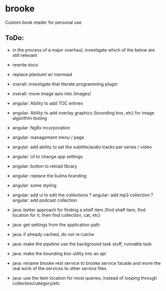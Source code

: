 # brooke
Custom book reader for personal use



ToDo:
----------------
- in the process of a major overhaul, investigate which of the below are still relevant
- rewrite docs
- replace plantuml w/ mermaid



- overall: investigate that literate programming plugin
- overall: move image apis into /images/

- angular: Ability to add TOC entries
- angular: Ability to add overlay graphics (bounding box, etc) for image algorithm testing
- angular: NgRx incorporation
- angular: management menu / page
- angular: add ability to set the subtitle/audio tracks per series / video
- angular: UI to change app settings
- angular: button to reload library
- angular: replace the bulma branding
- angular: some styling
- angular: add ui to edit the collections
? angular: add mp3 collection
? angular: add podcast collection


- java: better approach for finding a shelf item (find shelf item, find location for it, then find collection, cat, etc)
- java: get settings from the application path
- java: if already cached, do not re-cache
- java: make the pipeline use the background task stuff, runnable task
- java: make the bounding box utility into an api
- java: rename brooke rest service to brooke service facade and move the real work of the services to other service files
- java: use the item location for most queries, instead of looping through collection/category/etc